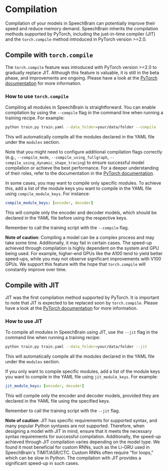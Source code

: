 #  Compilation

Compilation of your models in SpeechBrain can potentially improve their speed and reduce memory demand. SpeechBrain inherits the compilation methods supported by PyTorch, including the just-in-time compiler (JIT) and the `torch.compile` method introduced in PyTorch version >=2.0.

## Compile with `torch.compile`
The `torch.compile` feature was introduced with PyTorch version >=2.0 to gradually replace JIT. Although this feature is valuable, it is still in the beta phase, and improvements are ongoing. Please have a look at the [PyTorch documentation](https://pytorch.org/tutorials/intermediate/torch_compile_tutorial.html) for more information.

### How to use `torch.compile`
Compiling all modules in SpeechBrain is straightforward. You can enable compilation by using the `--compile` flag in the command line when running a training recipe. For example:

```bash
python train.py train.yaml --data_folder=your/data/folder --compile
```

This will automatically compile all the modules declared in the YAML file under the `modules` section.

Note that you might need to configure additional compilation flags correctly (e.g., `--compile_mode`, `--compile_using_fullgraph`, `--compile_using_dynamic_shape_tracing`) to ensure successful model compilation or achieve the best performance. For a deeper understanding of their roles, refer to the documentation in the [PyTorch documentation](https://pytorch.org/tutorials/intermediate/torch_compile_tutorial.html).

In some cases, you may want to compile only specific modules. To achieve this, add a list of the module keys you want to compile in the YAML file using `compile_module_keys`. For instance:

```yaml
compile_module_keys: [encoder, decoder]
```

This will compile only the encoder and decoder models, which should be declared in the YAML file before using the respective keys.

Remember to call the training script with the `--compile` flag.

**Note of caution**: Compiling a model can be a complex process and may take some time. Additionally, it may fail in certain cases. The speed-up achieved through compilation is highly dependent on the system and GPU being used. For example, higher-end GPUs like the A100 tend to yield better speed-ups, while you may not observe significant improvements with V100 GPUs. We support this feature with the hope that `torch.compile` will constantly improve over time.

## Compile with JIT
JIT was the first compilation method supported by PyTorch. It is important to note that JIT is expected to be replaced soon by `torch.compile`. Please have a look at the [PyTorch documentation](https://pytorch.org/docs/stable/jit.html) for more information.

### How to use JIT
To compile all modules in SpeechBrain using JIT, use the `--jit` flag in the command line when running a training recipe:

```bash
python train.py train.yaml --data_folder=your/data/folder --jit
```

This will automatically compile all the modules declared in the YAML file under the `modules` section.

If you only want to compile specific modules, add a list of the module keys you want to compile in the YAML file using `jit_module_keys`. For example:

```yaml
jit_module_keys: [encoder, decoder]
```
This will compile only the encoder and decoder models, provided they are declared in the YAML file using the specified keys.

Remember to call the training script with the `--jit` flag.

**Note of caution**: JIT has specific requirements for supported syntax, and many popular Python syntaxes are not supported. Therefore, when designing a model with JIT in mind, ensure that it meets the necessary syntax requirements for successful compilation. Additionally, the speed-up achieved through JIT compilation varies depending on the model type. We found it most beneficial for custom RNNs, such as the Li-GRU used in SpeechBrain's TIMIT/ASR/CTC. Custom RNNs often require "for loops," which can be slow in Python. The compilation with JIT provides a significant speed-up in such cases.

